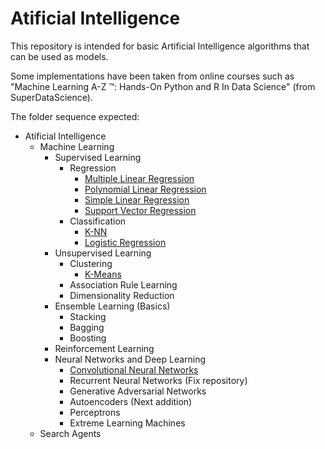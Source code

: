 # Atificial Intelligence

This repository is intended for basic Artificial Intelligence algorithms that can be used as models.

Some implementations have been taken from online courses such as "Machine Learning A-Z ™: Hands-On Python and R In Data Science" (from SuperDataScience).

The folder sequence expected:
  - Atificial Intelligence
    - Machine Learning
       - Supervised Learning
          - Regression
            - [Multiple Linear Regression](https://github.com/GabrielMotaBLima/Artificial_Intelligence/tree/master/Machine%20Learning/Supervised%20Learning/Regression/Multiple%20Linear%20Regression)
            - [Polynomial Linear Regression](https://github.com/GabrielMotaBLima/Artificial_Intelligence/tree/master/Machine%20Learning/Supervised%20Learning/Regression/Polynomial%20Linear%20Regression)
            - [Simple Linear Regression](https://github.com/GabrielMotaBLima/Artificial_Intelligence/tree/master/Machine%20Learning/Supervised%20Learning/Regression/Simple%20Linear%20Regression)
            - [Support Vector Regression](https://github.com/GabrielMotaBLima/Artificial_Intelligence/tree/master/Machine%20Learning/Supervised%20Learning/Regression/Support%20Vector%20Regression)
          - Classification
            - [K-NN](https://github.com/GabrielMotaBLima/Basic_AI_Templates/tree/master/Machine%20Learning/Supervised%20Learning/Classification/K-Nearest%20Neighbors)
            - [Logistic Regression](https://github.com/GabrielMotaBLima/Artificial_Intelligence/tree/master/Machine%20Learning/Supervised%20Learning/Classification/Logistic%20Regression)
       - Unsupervised Learning
          - Clustering
            - [K-Means](https://github.com/GabrielMotaBLima/Artificial_Intelligence/tree/master/Machine%20Learning/Unsupervised%20Learning/Clustering/K-Means)
          - Association Rule Learning
          - Dimensionality Reduction
       - Ensemble Learning (Basics)
          - Stacking
          - Bagging
          - Boosting
      - Reinforcement Learning
      - Neural Networks and Deep Learning
        - [Convolutional Neural Networks](https://github.com/GabrielMotaBLima/Artificial_Intelligence/tree/master/Machine%20Learning/Neural%20Networks%20and%20Deep%20Learning/Convolutional%20Neural%20Networks)
        - Recurrent Neural Networks (Fix repository)
        - Generative Adversarial Networks
        - Autoencoders (Next addition)
        - Perceptrons
        - Extreme Learning Machines
    - Search Agents
